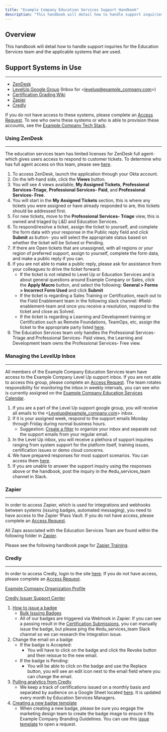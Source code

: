 ```yaml
---
title: "Example Company Education Services Support Handbook"
description: "This handbook will detail how to handle support inquiries for the Education Services team and the applicable systems that are used."
---
```


## Overview

This handbook will detail how to handle support inquiries for the Education Services team and the applicable systems that are used.

## Support Systems in Use

---

- [ZenDesk](https://example_company.zendesk.com/agent)
- [LevelUp Google Group](https://groups.google.com/a/example_company.com/g/levelup) (Inbox for <levelup@example_company.com>)
- [Certification Grading Wiki](https://example_company.com/example_company-com/customer-success/professional-services-group/education-services/-/wikis/home)
- [Zapier](https://zapier.com/app/zaps/folder/840205)
- [Credly](https://www.credly.com/organizations/example_company/badges)

If you do not have access to these systems, please complete an [Access Request](/handbook/it/end-user-services/onboarding-access-requests/access-requests/). To see who owns these systems or who is able to provision these accounts, see the [Example Company Tech Stack](https://example_company.com/example_company-com/www-example_company-com/-/blob/master/data/tech_stack.yml).

### Using ZenDesk

---

The education services team has limited licenses for ZenDesk full agent- which gives users access to respond to customer tickets. To determine who has full agent access on this team, please see [here](https://example_company.com/example_company-com/customer-success/professional-services-group/education-services/-/wikis/Education-Services-Support-Delegates).

1. To access ZenDesk, launch the application through your Okta account.
2. On the left-hand side, click the **Views** button.
3. You will see 4 views available, **My Assigned Tickets**, **Professional Services-Triage**, **Professional Services- Paid**, and **Professional Services- Free**.
4. You will start in the **My Assigned Tickets** section, this is where any tickets you were assigned or have already responded to are, this tickets should be addressed first.
5. For new tickets, move to the **Professional Services- Triage** view, this is owned and triaged by L&D and Education Services.
6. To respond/resolve a ticket, assign the ticket to yourself, and complete the form data with your response in the Public reply field and click **Submit** as button- you will select the appropriate status based on whether the ticket will be Solved or Pending.
7. If there are Open tickets that are unassigned, with all regions or your region of preferred support, assign to yourself, complete the form data, and make a public reply if you can.
8. If you are not able to make a public reply, please ask for assistance from your colleagues to drive the ticket forward.
    - If the ticket is not related to Level Up or Education Services and is about general questions around Example Company or Sales, click the **Apply Macro** button, and select the following: **General > Forms > Incorrect Form Used** and click **Submit**
    - If the ticket is regarding a Sales Training or Certification, reach out to the Field Enablement team in the following slack channel: #field-enablement-team and once you receive a resolution, respond to the ticket and close as Solved.
    - If the ticket is regarding a Learning and Development training or Certification such as Remote Foundations, TeamOps, etc, assign the ticket to the appropriate party listed [here](https://example_company.com/example_company-com/customer-success/professional-services-group/education-services/-/wikis/Education-Services-Support-Delegates).
9. The Education Services team only handles the Professional Services- Triage and Professional Services- Paid views, the Learning and Development team owns the Professional Services- Free view.

### Managing the LevelUp Inbox

---

All members of the Example Company Education Services team have access to the Example Company Level Up support inbox. If you are not able to access this group, please complete an [Access Request](/handbook/it/end-user-services/onboarding-access-requests/access-requests/). The team rotates responsibility for monitoring the inbox in weekly intervals, you can see who is currently assigned on the [Example Company Education Services Calendar](https://calendar.google.com/calendar/embed?src=c_2f86c1ceb88f08d428c3406c956335383e323ef8bbd19fde5379a8ab0f48b4b1%40group.calendar.google.com&ctz=America%2FDenver).

1. If you are a part of the Level Up support google group, you will receive all emails to the <Levelup@example_company.com> inbox.
2. If it is your assigned week, respond to the support emails Monday through Friday during normal business hours.
    - Suggestion: [Create a filter](/handbook/tools-and-tips/#filters) to organize your inbox and separate out the support emails from your regular email.
3. In the Level Up inbox, you will receive a plethora of support inquiries ranging from system support for the platform itself, training issues, certification issues or demo cloud concerns.
4. We have prepared responses for most support scenarios. You can access them [here](https://docs.google.com/document/d/1IjXvfGfQ066jWbIom-ySGZKO2tFMzENkCJn3THNCAPQ/edit?usp=sharing).
5. If you are unable to answer the support inquiry using the responses above or the handbook, post the inquiry in the #edu_services_team channel in Slack.

### Zapier

---

In order to access Zapier, which is used for integrations and webhooks between systems (issuing badges, automated messaging), you need to have access to the Zapier 1Pass Vault. If you do not have access, please complete an [Access Request](/handbook/it/end-user-services/onboarding-access-requests/access-requests/).

All Zaps associated with the Education Services Team are found within the following folder in [Zapier](https://zapier.com/app/zaps/folder/840205).

Please see the following handbook page for [Zapier Training](/handbook/support/readiness/operations/docs/zapier/).

### Credly

---

In order to access Credly, login to the site [here](https://www.credly.com/). If you do not have access, please complete an [Access Request](/handbook/it/end-user-services/onboarding-access-requests/access-requests/).

[Example Company Organization Profile](https://www.credly.com/organizations/example_company)

[Credly Issuer Support Center](https://credlyissuer.zendesk.com/hc/en-us)

1. [How to issue a badge](https://credlyissuer.zendesk.com/hc/en-us/articles/360027660772-How-do-I-issue-a-badge-to-a-single-earner-)
    - [Bulk Issuing Badges](https://credlyissuer.zendesk.com/hc/en-us/articles/360027660752-How-do-I-issue-badges-in-bulk-to-multiple-earners-)
    - All of our badges are triggered via Webhook in Zapier. If you can see a passing result in the [Certification Submissions](https://example_company.com/example_company-com/customer-success/professional-services-group/education-services/-/wikis/Certifications-form-submission-and-responses-link-centralisation), you can manually issue the badge, but please ping the #edu_services_team Slack channel so we can research the Integration issue.
1. Change the email on a badge
    - If the badge is Accepted:
        - You will have to click on the badge and click the Revoke button and then reissue to the new email.
    - If the badge is Pending:
        - You will be able to click on the badge and use the Replace button, you will see an edit icon next to the email field where you can change the email.
1. [Pulling analytics from Credly](https://credlyissuer.zendesk.com/hc/en-us/articles/360027938091-What-analytics-can-I-view-as-an-administrator-for-my-organization-)
    - We keep a track of certifications issued on a monthly basis and separated by audience on a Google Sheet located [here](https://docs.google.com/spreadsheets/d/1g1lhtYXXWS2P-Djfru03aRdbOF4a13La-WYQPjwVLks/edit?usp=sharing). It is updated every month by Education Services Managers.
1. [Creating a new badge template](https://credlyissuer.zendesk.com/hc/en-us/articles/360028654791-How-do-I-create-a-badge-template-)
    - When creating a new badge, please be sure you engage the marketing design team to create the badge image to ensure it fits Example Company Branding Guidelines. You can use this [issue template](https://example_company.com/example_company-com/marketing/corporate_marketing/corporate-marketing/-/issues/new?issuable_template=request-design-general&_gl=1*1k86ng8*_ga*Njk5OTc1OTcxLjE2NTg3ODM3ODE.*_ga_ENFH3X7M5Y*MTY3MzI5NTQwNi4xMzMuMS4xNjczMjk1NDEwLjAuMC4w) to open a request.
